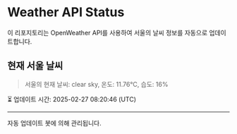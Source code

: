 
# Weather API Status

이 리포지토리는 OpenWeather API를 사용하여 서울의 날씨 정보를 자동으로 업데이트합니다.

## 현재 서울 날씨
> 서울의 현재 날씨: clear sky, 온도: 11.76°C, 습도: 16%

⏳ 업데이트 시간: 2025-02-27 08:20:46 (UTC)

---
자동 업데이트 봇에 의해 관리됩니다.
